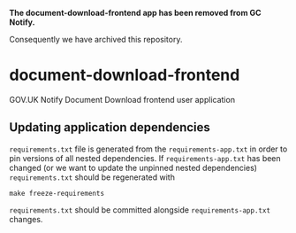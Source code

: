 
**The document-download-frontend app has been removed from GC Notify.**

Consequently we have archived this repository.

# document-download-frontend
GOV.UK Notify Document Download frontend user application

## Updating application dependencies

`requirements.txt` file is generated from the `requirements-app.txt` in order to pin
versions of all nested dependencies. If `requirements-app.txt` has been changed (or
we want to update the unpinned nested dependencies) `requirements.txt` should be
regenerated with

```
make freeze-requirements
```

`requirements.txt` should be committed alongside `requirements-app.txt` changes.
